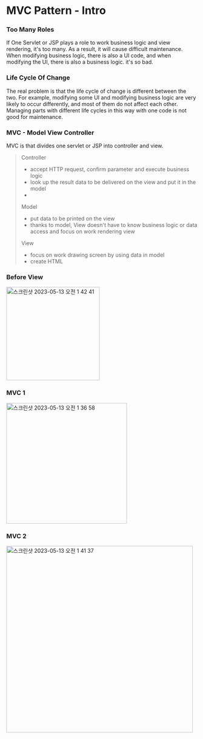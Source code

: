 # MVC Pattern - Intro
### Too Many Roles
If One Servlet or JSP plays a role to work business logic and view rendering, it's too many.
As a result, it will cause difficult maintenance.
When modifying business logic, there is also a UI code, and when modifying the UI, there is also a business logic.
it's so bad.

### Life Cycle Of Change
The real problem is that the life cycle of change is different between the two. 
For example, modifying some UI and modifying business logic are very likely to occur differently, and most of them do not affect each other. 
Managing parts with different life cycles in this way with one code is not good for maintenance.

### MVC - Model View Controller
MVC is that divides one servlet or JSP into controller and view.
> Controller
> - accept HTTP request, confirm parameter and execute business logic
> - look up the result data to be delivered on the view and put it in the model
> - 
> Model
> - put data to be printed on the view
> - thanks to model, View doesn't have to know business logic or data access and focus on work rendering view
> 
> View
> - focus on work drawing screen by using data in model
> - create HTML

### Before View 
<img width="246" alt="스크린샷 2023-05-13 오전 1 42 41" src="https://github.com/gimminjae/Spring-RoadMap/assets/97084128/f9199dc5-c50c-4f3f-b9cd-6c2935ef29dc">

### MVC 1
<img width="318" alt="스크린샷 2023-05-13 오전 1 36 58" src="https://github.com/gimminjae/Spring-RoadMap/assets/97084128/79a7246c-dcff-4a6f-80aa-383682b3d4f2">

### MVC 2
<img width="492" alt="스크린샷 2023-05-13 오전 1 41 37" src="https://github.com/gimminjae/Spring-RoadMap/assets/97084128/196065e8-54b9-49a7-9517-983d2e75baa7">
